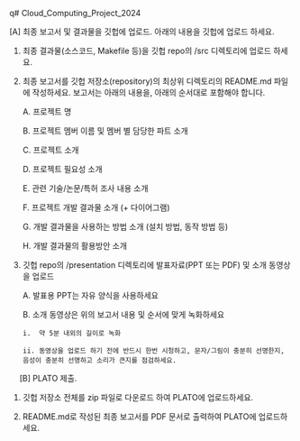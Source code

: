 q# Cloud_Computing_Project_2024


[A] 최종 보고서 및 결과물을 깃헙에 업로드.
아래의 내용을 깃헙에 업로드 하세요.

1.	최종 결과물(소스코드, Makefile 등)을 깃헙 repo의 /src 디렉토리에 업로드 하세요.
2.	최종 보고서를 깃헙 저장소(repository)의 최상위 디렉토리의 README.md 파일에 작성하세요. 보고서는 아래의 내용을, 아래의 순서대로 포함해야 합니다.

    A.	프로젝트 명
        

    B.	프로젝트 멤버 이름 및 멤버 별 담당한 파트 소개

    C.	프로젝트 소개 

    D.	프로젝트 필요성 소개

    E.	관련 기술/논문/특허 조사 내용 소개

    F.	프로젝트 개발 결과물 소개 (+ 다이어그램)

    G.	개발 결과물을 사용하는 방법 소개 (설치 방법, 동작 방법 등)

    H.	개발 결과물의 활용방안 소개

3.	깃헙 repo의 /presentation 디렉토리에 발표자료(PPT 또는 PDF) 및 소개 동영상을 업로드

    A.	발표용 PPT는 자유 양식을 사용하세요

    B.	소개 동영상은 위의 보고서 내용 및 순서에 맞게 녹화하세요

        i.	약 5분 내외의 길이로 녹화

        ii.	동영상을 업로드 하기 전에 반드시 한번 시청하고, 문자/그림이 충분히 선명한지, 음성이 충분히 선명하고 소리가 큰지를 점검하세요.

 
[B] PLATO 제출.

1.	깃헙 저장소 전체를 zip 파일로 다운로드 하여 PLATO에 업로드하세요.

2.	README.md로 작성된 최종 보고서를 PDF 문서로 출력하여 PLATO에 업로드하세요.
